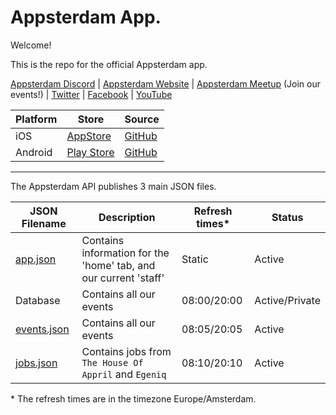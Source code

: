 # Appsterdam App.

Welcome!

This is the repo for the official Appsterdam app.

[Appsterdam Discord](https://discord.gg/HNqZPUy7An) | [Appsterdam Website](https://appsterdam.rs) | [Appsterdam Meetup](https://www.meetup.com/appsterdam/) (Join our events!) | [Twitter](https://www.twitter.com/appsterdam) | [Facebook](https://www.facebook.com/appsterdam) | [YouTube](https://www.youtube.com/appsterdam)

|Platform|Store|Source|
|---|---|---|
|iOS|<a href='https://apps.apple.com/us/app/appsterdam/id1608532704' target='_blank'>AppStore</a>|<a href='https://github.com/wdg/Appsterdam-App' target='_blank'>GitHub</a>|
|Android|<a href='https://play.google.com/store/apps/details?id=rs.appsterdam.app' target='_blank'>Play Store</a>|<a href='https://github.com/wdg/Appsterdam-App-Android' target='_blank'>GitHub</a>|

---

The Appsterdam API publishes 3 main JSON files.


|JSON Filename|Description|Refresh times*|Status|
|---|---|---|---|
|[app.json](https://github.com/Appsterdam/api/blob/main/app.min.json)|Contains information for the 'home' tab, and our current 'staff'|Static|Active|
Database|Contains all our events|08:00/20:00|Active/Private|
|[events.json](https://github.com/Appsterdam/api/blob/main/events.min.json)|Contains all our events|08:05/20:05|Active|
|[jobs.json](https://github.com/Appsterdam/api/blob/main/jobs.min.json)|Contains jobs from `The House Of Appril` and `Egeniq`|08:10/20:10|Active|

\* The refresh times are in the timezone Europe/Amsterdam.
